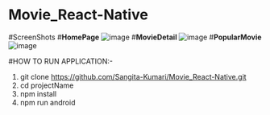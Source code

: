 # Movie_React-Native
#ScreenShots
#**HomePage**
![image](https://github.com/Sangita-Kumari/Movie_React-Native/assets/98204711/53e77b3c-3030-4442-9ee0-5cd563d14ee6)
#**MovieDetail**
![image](https://github.com/Sangita-Kumari/Movie_React-Native/assets/98204711/a56fbe69-cc46-4c53-bf60-fcf518a32505)
#**PopularMovie**
![image](https://github.com/Sangita-Kumari/Movie_React-Native/assets/98204711/020b1a73-370e-4b49-88a9-3724c2c3d41b)

#HOW TO RUN APPLICATION:-
1. git clone https://github.com/Sangita-Kumari/Movie_React-Native.git
2. cd projectName
3. npm install
4. npm run android